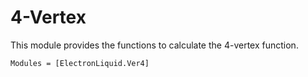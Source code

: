 # 4-Vertex

This module provides the functions to calculate the 4-vertex function.

```@autodocs
Modules = [ElectronLiquid.Ver4]
```